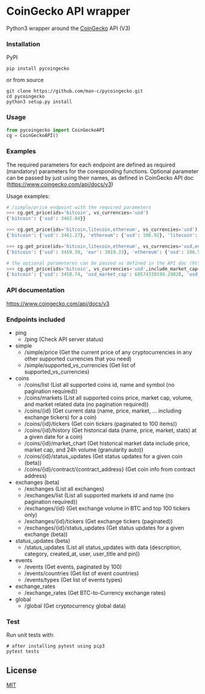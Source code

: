 # CoinGecko API wrapper

Python3 wrapper around the [CoinGecko](https://www.coingecko.com/) API (V3)

### Installation
PyPI
```
pip install pycoingecko
```
or from source
```
git clone https://github.com/man-c/pycoingecko.git
cd pycoingecko
python3 setup.py install
```

### Usage

```python
from pycoingecko import CoinGeckoAPI
cg = CoinGeckoAPI()
```

### Examples
The required parameters for each endpoint are defined as required (mandatory) parameters for the coresponding functions.
Optional parameter can be passed by just using their names, as defined in CoinGecko API doc (https://www.coingecko.com/api/docs/v3)

Usage examples:
```python
# /simple/price endpoint with the required parameters
>>> cg.get_price(ids='bitcoin', vs_currencies='usd')
{'bitcoin': {'usd': 3462.04}}

>>> cg.get_price(ids='bitcoin,litecoin,ethereum', vs_currencies='usd')
{'bitcoin': {'usd': 3461.27}, 'ethereum': {'usd': 106.92}, 'litecoin': {'usd': 32.72}}

>>> cg.get_price(ids='bitcoin,litecoin,ethereum', vs_currencies='usd,eur')
{'bitcoin': {'usd': 3459.39, 'eur': 3019.33}, 'ethereum': {'usd': 106.91, 'eur': 93.31}, 'litecoin': {'usd': 32.72, 'eur': 28.56}}

# the optional parameteres can be passed as defined in the API doc (https://www.coingecko.com/api/docs/v3)
>>> cg.get_price(ids='bitcoin', vs_currencies='usd',include_market_cap='true',include_24hr_vol='true',include_24hr_change='true',include_last_updated_at='true')
{'bitcoin': {'usd': 3458.74, 'usd_market_cap': 60574330199.29028, 'usd_24h_vol': 4182664683.6247883, 'usd_24h_change': 1.2295378479069035, 'last_updated_at': 1549071865}}
```

### API documentation
https://www.coingecko.com/api/docs/v3

### Endpoints included
- ping
  - /ping (Check API server status)
- simple
  - /simple/price (Get the current price of any cryptocurrencies in any other supported currencies that you need)
  - /simple/supported_vs_currencies (Get list of supported_vs_currencies)
- coins
  - /coins/list (List all supported coins id, name and symbol (no pagination required))
  - /coins/markets (List all supported coins price, market cap, volume, and market related data (no pagination required))
  - /coins/{id} (Get current data (name, price, market, ... including exchange tickers) for a coin)
  - /coins/{id}/tickers (Get coin tickers (paginated to 100 items))
  - /coins/{id}/history (Get historical data (name, price, market, stats) at a given date for a coin)
  - /coins/{id}/market_chart (Get historical market data include price, market cap, and 24h volume (granularity auto))
  - /coins/{id}/status_updates (Get status updates for a given coin (beta))
  - /coins/{id}/contract/{contract_address} (Get coin info from contract address)
- exchanges (beta)
  - /exchanges (List all exchanges)
  - /exchanges/list (List all supported markets id and name (no pagination required))
  - /exchanges/{id} (Get exchange volume in BTC and top 100 tickers only)
  - /exchanges/{id}/tickers (Get exchange tickers (paginated))
  - /exchanges/{id}/status_updates (Get status updates for a given exchange (beta))
- status_updates (beta)
  - /status_updates (List all status_updates with data (description, category, created_at, user, user_title and pin))
- events
  - /events (Get events, paginated by 100)
  - /events/countries (Get list of event countries)
  - /events/types (Get list of events types)
- exchange_rates
  - /exchange_rates (Get BTC-to-Currency exchange rates)
- global
  - /global (Get cryptocurrency global data)

### Test

Run unit tests with:

```
# after installing pytest using pip3
pytest tests
```

## License
[MIT](https://choosealicense.com/licenses/mit/)
